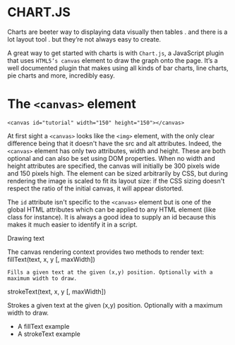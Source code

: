 # CHART.JS 
Charts are beeter way to displaying data visually then tables . and there is a lot layout tool . but they’re not always easy to create.

A great way to get started with charts is with `Chart.js`, a JavaScript plugin that uses `HTML5’s canvas` element to draw the graph onto the page. It’s a well documented plugin that makes using all kinds of bar charts, line charts, pie charts and more, incredibly easy.

# The `<canvas>` element
`<canvas id="tutorial" width="150" height="150"></canvas>`

At first sight a `<canvas>` looks like the `<img>` element, with the only clear difference being that it doesn't have the src and alt attributes. Indeed, the `<canvas>` element has only two attributes, width and height. These are both optional and can also be set using DOM properties. When no width and height attributes are specified, the canvas will initially be 300 pixels wide and 150 pixels high. The element can be sized arbitrarily by CSS, but during rendering the image is scaled to fit its layout size: if the CSS sizing doesn't respect the ratio of the initial canvas, it will appear distorted.

The `id` attribute isn't specific to the `<canvas>` element but is one of the global HTML attributes which can be applied to any HTML element (like class for instance). It is always a good idea to supply an id because this makes it much easier to identify it in a script.

Drawing text 

The canvas rendering context provides two methods to render text:
fillText(text, x, y [, maxWidth])

    Fills a given text at the given (x,y) position. Optionally with a maximum width to draw.
strokeText(text, x, y [, maxWidth])

Strokes a given text at the given (x,y) position. Optionally with a maximum width to draw.

* A fillText example
* A strokeText example


